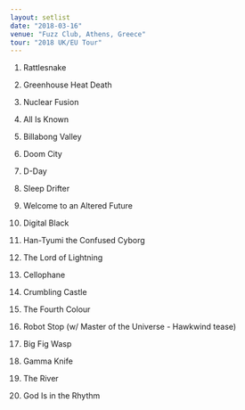 ```yaml
---
layout: setlist
date: "2018-03-16"
venue: "Fuzz Club, Athens, Greece"
tour: "2018 UK/EU Tour"
---
```



 1. Rattlesnake

 2. Greenhouse Heat Death

 3. Nuclear Fusion

 4. All Is Known

 5. Billabong Valley

 6. Doom City

 7. D-Day

 8. Sleep Drifter

 9. Welcome to an Altered Future

10. Digital Black

11. Han-Tyumi the Confused Cyborg

12. The Lord of Lightning

13. Cellophane

14. Crumbling Castle

15. The Fourth Colour

16. Robot Stop
    (w/ Master of the Universe - Hawkwind tease)

17. Big Fig Wasp

18. Gamma Knife

19. The River

20. God Is in the Rhythm


